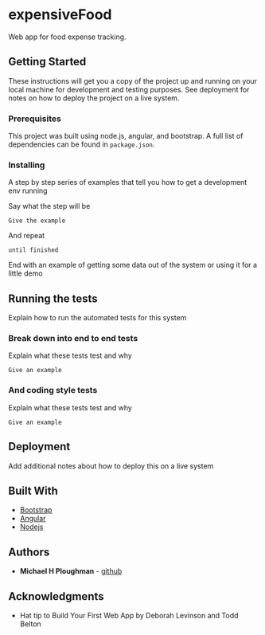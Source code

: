 # expensiveFood

Web app for food expense tracking.

## Getting Started

These instructions will get you a copy of the project up and running on your local machine for development and testing purposes. See deployment for notes on how to deploy the project on a live system.

### Prerequisites

This project was built using node.js, angular, and bootstrap. A full list of dependencies can be found in `package.json`.

### Installing

A step by step series of examples that tell you how to get a development env running

Say what the step will be

```
Give the example
```

And repeat

```
until finished
```

End with an example of getting some data out of the system or using it for a little demo

## Running the tests

Explain how to run the automated tests for this system

### Break down into end to end tests

Explain what these tests test and why

```
Give an example
```

### And coding style tests

Explain what these tests test and why

```
Give an example
```

## Deployment

Add additional notes about how to deploy this on a live system

## Built With

* [Bootstrap](https://getbootstrap.com/docs/4.1/getting-started/introduction/)
* [Angular](https://angular.io/docs)
* [Nodejs](https://nodejs.org/en/docs/)

## Authors

* **Michael H Ploughman** - [github](https://github.com/Evoxus)

## Acknowledgments

* Hat tip to Build Your First Web App by Deborah Levinson and Todd Belton

